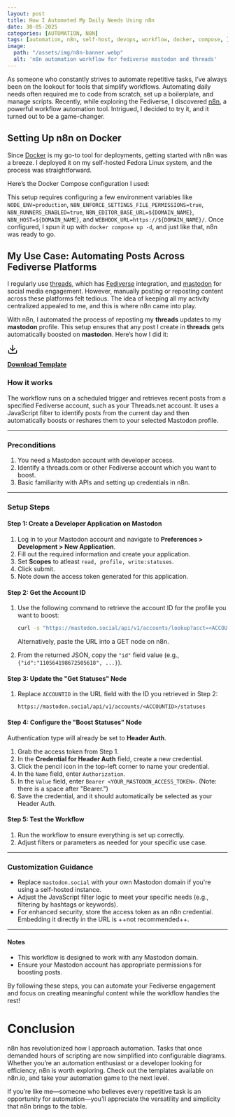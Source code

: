 ```yaml
---
layout: post
title: How I Automated My Daily Needs Using n8n
date: 30-05-2025
categories: [AUTOMATION, N8N]
tags: [automation, n8n, self-host, devops, workflow, docker, compose, ]
image:
  path: "/assets/img/n8n-banner.webp"
  alt: 'n8n automation workflow for fediverse mastodon and threads'
---
```


As someone who constantly strives to automate repetitive tasks, I’ve always been on the lookout for tools that simplify workflows. Automating daily needs often required me to code from scratch, set up a boilerplate, and manage scripts. Recently, while exploring the Fediverse, I discovered [n8n](https://n8n.io/), a powerful workflow automation tool. Intrigued, I decided to try it, and it turned out to be a game-changer.

## Setting Up n8n on Docker
Since [Docker](https://www.docker.com) is my go-to tool for deployments, getting started with n8n was a breeze. I deployed it on my self-hosted Fedora Linux system, and the process was straightforward.

Here’s the Docker Compose configuration I used:
<script src="https://gist.github.com/sulemanhasib43/63f208fc42df73396bf63b9d67ea1bca.js"></script>

This setup requires configuring a few environment variables like `NODE_ENV=production`, `N8N_ENFORCE_SETTINGS_FILE_PERMISSIONS=true`, `N8N_RUNNERS_ENABLED=true`, `N8N_EDITOR_BASE_URL=${DOMAIN_NAME}`, `N8N_HOST=${DOMAIN_NAME}`, and `WEBHOOK_URL=https://${DOMAIN_NAME}/`. Once configured, I spun it up with `docker compose up -d`, and just like that, n8n was ready to go.


## My Use Case: Automating Posts Across Fediverse Platforms
I regularly use [threads](https://threads.com), which has [Fediverse](https://jointhefediverse.net) integration, and [mastodon](https://mastodon.social) for social media engagement. However, manually posting or reposting content across these platforms felt tedious. The idea of keeping all my activity centralized appealed to me, and this is where n8n came into play.

With n8n, I automated the process of reposting my **threads** updates to my **mastodon** profile. This setup ensures that any post I create in **threads** gets automatically boosted on **mastodon**. Here’s how I did it:

<svg width="24" height="24" viewBox="0 0 24 24" fill="none" stroke="currentColor" stroke-width="2" stroke-linecap="round" stroke-linejoin="round">
  <path d="M21 15v4a2 2 0 0 1-2 2H5a2 2 0 0 1-2-2v-4"/>
  <polyline points="7 10 12 15 17 10"/>
  <line x1="12" y1="15" x2="12" y2="3"/>
</svg>

**[Download Template](https://n8n.io/workflows/4397-boost-postsstatuses-from-a-specific-fediverse-account-on-your-mastodon-profile/)**

### How it works
The workflow runs on a scheduled trigger and retrieves recent posts from a specified Fediverse account, such as your Threads.net account. It uses a JavaScript filter to identify posts from the current day and then automatically boosts or reshares them to your selected Mastodon profile.

---

### Preconditions

1. You need a Mastodon account with developer access.
2. Identify a threads.com or other Fediverse account which you want to boost.
3. Basic familiarity with APIs and setting up credentials in n8n.

---

### Setup Steps

#### Step 1: Create a Developer Application on Mastodon

1. Log in to your Mastodon account and navigate to **Preferences > Development > New Application**.
2. Fill out the required information and create your application.
3. Set **Scopes** to atleast `read, profile, write:statuses`.
4. Click submit.
5. Note down the access token generated for this application.

#### Step 2: Get the Account ID

1. Use the following command to retrieve the account ID for the profile you want to boost:

   ```bash
   curl -s "https://mastodon.social/api/v1/accounts/lookup?acct=<ACCOUNTNAME>"
   ```

   Alternatively, paste the URL into a GET node on n8n.
2. From the returned JSON, copy the `"id"` field value (e.g., `{"id":"110564198672505618", ...}`).

#### Step 3: Update the "Get Statuses" Node

1. Replace `ACCOUNTID` in the URL field with the ID you retrieved in Step 2:

   ```
   https://mastodon.social/api/v1/accounts/<ACCOUNTID>/statuses
   ```

#### Step 4: Configure the "Boost Statuses" Node

Authentication type will already be set to **Header Auth**.

1. Grab the access token from Step 1.
2. In the **Credential for Header Auth** field, create a new credential.
3. Click the pencil icon in the top-left corner to name your credential.
4. In the `Name` field, enter `Authorization`.
5. In the `Value` field, enter `Bearer <YOUR_MASTODON_ACCESS_TOKEN>`. (Note: there is a space after "Bearer.")
6. Save the credential, and it should automatically be selected as your Header Auth.

#### Step 5: Test the Workflow

1. Run the workflow to ensure everything is set up correctly.
2. Adjust filters or parameters as needed for your specific use case.

---

### Customization Guidance

* Replace `mastodon.social` with your own Mastodon domain if you're using a self-hosted instance.
* Adjust the JavaScript filter logic to meet your specific needs (e.g., filtering by hashtags or keywords).
* For enhanced security, store the access token as an n8n credential. Embedding it directly in the URL is ++not recommended++.

---

#### Notes

* This workflow is designed to work with any Mastodon domain.
* Ensure your Mastodon account has appropriate permissions for boosting posts.

By following these steps, you can automate your Fediverse engagement and focus on creating meaningful content while the workflow handles the rest!

# Conclusion
n8n has revolutionized how I approach automation. Tasks that once demanded hours of scripting are now simplified into configurable diagrams. Whether you’re an automation enthusiast or a developer looking for efficiency, n8n is worth exploring. Check out the templates available on n8n.io, and take your automation game to the next level.

If you’re like me—someone who believes every repetitive task is an opportunity for automation—you’ll appreciate the versatility and simplicity that n8n brings to the table.
